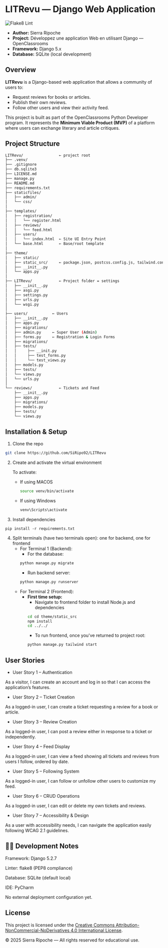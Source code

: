 # LITRevu — Django Web Application

![Flake8 Lint](https://github.com/SiRipo92/LITRevu/actions/workflows/lint.yml/badge.svg)


* **Author:** Sierra Ripoche
* **Project:** Développez une application Web en utilisant Django — OpenClassrooms
* **Framework:** Django 5.x
* **Database:** SQLite (local development)

## Overview
**LITRevu** is a Django-based web application that allows a community of users to:

- Request reviews for books or articles.
- Publish their own reviews.
- Follow other users and view their activity feed.

This project is built as part of the OpenClassrooms Python Developer program.
It represents the **Minimum Viable Product (MVP)** of a platform where users can exchange literary and article critiques.

## Project Structure
```bash
LITRevu/                ← project root
├── .venv/
├── .gitignore
├── db.sqlite3
├── LICENSE.md
├── manage.py
├── README.md
├── requirements.txt
├── staticfiles/
│   ├── admin/
│   └── css/
│
├── templates/
│   ├── registration/
│   │   └── register.html
│   ├── reviews/
│   │   └── feed.html
│   ├── users/
│   │   └── index.html  ← Site UI Entry Point
│   └── base.html       ← Base/root template
│
├── theme/
│   ├── static/
│   ├── static_src/     ← package.json, postcss.config.js, tailwind.config.js, src/styles.css
│   ├── __init__.py
│   └── apps.py
│
├── LITRevu/            ← Project folder = settings
│   ├── __init__.py
│   ├── asgi.py
│   ├── settings.py
│   ├── urls.py
│   └── wsgi.py
│
├── users/           ← Users
│   ├── __init__.py
│   ├── apps.py
│   ├── migrations/
│   ├── admin.py     ← Super User (Admin)
│   ├── forms.py     ← Registration & Login Forms
│   ├── migrations/
│   ├── tests/
│   │     ├── __init.py
│   │     ├── test_forms.py
│   │     └── test_views.py
│   ├── models.py
│   ├── tests/
│   └── views.py
│   └── urls.py
│
└── reviews/            ← Tickets and Feed
    ├── __init__.py
    ├── apps.py
    ├── migrations/
    ├── models.py
    ├── tests/
    └── views.py

```

## Installation & Setup
1. Clone the repo
```bash
git clone https://github.com/SiRipo92/LITRevu
```
2. Create and activate the virtual environment

    To activate: 
    
    - If using MACOS
       ```bash
       source venv/bin/activate
       ```
    - If using Windows
      ```bash
      venv\Scripts\activate
      ```
3. Install dependencies
```
pip install -r requirements.txt
```
4. Split terminals (have two terminals open): one for backend, one for frontend
   + For Terminal 1 (Backend):
     + For the database:
     ```bash
     python manage.py migrate
     ```
     + Run backend server:
     ```bash
     python manage.py runserver
     ```
   + For Terminal 2 (Frontend):
     + **First time setup:**
       - Navigate to frontend folder to install Node.js and dependencies
       ```bash
       cd cd theme/static_src
       npm install
       cd ../../
       ```
       - To run frontend, once you've returned to project root:
       ```bash
       python manage.py tailwind start
       ```

## User Stories
+ User Story 1 – Authentication 

As a visitor, I can create an account and log in so that I can access the application’s features.

+ User Story 2 – Ticket Creation

As a logged-in user, I can create a ticket requesting a review for a book or article.

+ User Story 3 – Review Creation

As a logged-in user, I can post a review either in response to a ticket or independently.

+ User Story 4 – Feed Display

As a logged-in user, I can view a feed showing all tickets and reviews from users I follow, ordered by date.

+ User Story 5 – Following System

As a logged-in user, I can follow or unfollow other users to customize my feed.

+ User Story 6 – CRUD Operations

As a logged-in user, I can edit or delete my own tickets and reviews.

+ User Story 7 – Accessibility & Design

As a user with accessibility needs, I can navigate the application easily following WCAG 2.1 guidelines.

## 🧑‍💻 Development Notes

Framework: Django 5.2.7

Linter: flake8 (PEP8 compliance)

Database: SQLite (default local)

IDE: PyCharm

No external deployment configuration yet.

## License
This project is licensed under the 
[Creative Commons Attribution-NonCommercial-NoDerivatives 4.0 International License](https://creativecommons.org/licenses/by-nc-nd/4.0/).

© 2025 Sierra Ripoche — All rights reserved for educational use.